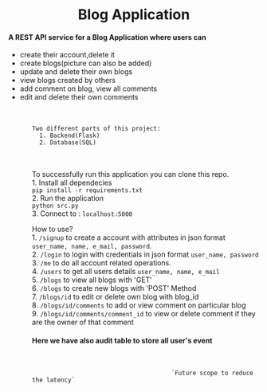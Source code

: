<h1 align="center">Blog Application</h1>

<h4>A REST API service for a Blog Application where users can</h4>
  <ul>
    <li>create their account,delete it
    <li>create blogs(picture can also be added)
    <li>update and delete their own blogs
    <li>view blogs created by others
    <li>add comment on blog, view all comments
    <li>edit and delete their own comments
  <ul><br><br>
    
    Two different parts of this project:
      1. Backend(Flask)
      2. Database(SQL)
  <br><br>
  To successfully run this application you can clone this repo.
  <br>
    1. Install all dependecies<br>
      `pip install -r requirements.txt `<br>
    2. Run the application<br>
      `python src.py`<br>
    3. Connect to : `localhost:5000`<br>
    
  How to use?<br>
    1. `/signup` to create a account with attributes in json format `user_name, name, e_mail, password`.<br>
    2. `/login` to login with credentials in json format `user_name, password`<br>
    3. `/me` to do all account related operations.<br>
    4. `/users` to get all users details `user_name, name, e_mail `<br>
    5. `/blogs` to view all blogs with 'GET'<br>
    6. `/blogs` to create new blogs with 'POST' Method<br>
    7. `/blogs/id` to edit or delete own blog with blog_id<br>
    8. `/blogs/id/comments` to add or view comment on particular blog<br>
    9. `/blogs/id/comments/comment_id` to view or delete comment if they are the owner of that comment<br>
  
  <h4> Here we have also audit table to store all user's event</h4><br>
  
                                           `Future scope to reduce the latency` 
